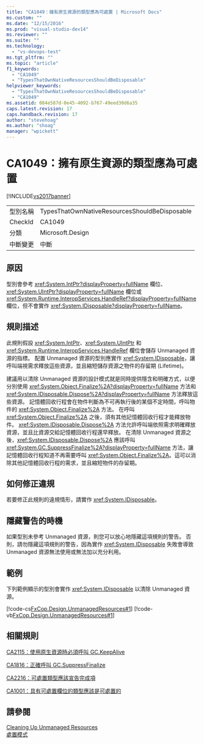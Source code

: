 ```yaml
---
title: "CA1049：擁有原生資源的類型應為可處置 | Microsoft Docs"
ms.custom: ""
ms.date: "12/15/2016"
ms.prod: "visual-studio-dev14"
ms.reviewer: ""
ms.suite: ""
ms.technology: 
  - "vs-devops-test"
ms.tgt_pltfrm: ""
ms.topic: "article"
f1_keywords: 
  - "CA1049"
  - "TypesThatOwnNativeResourcesShouldBeDisposable"
helpviewer_keywords: 
  - "TypesThatOwnNativeResourcesShouldBeDisposable"
  - "CA1049"
ms.assetid: 084e587d-0e45-4092-b767-49eed30d6a35
caps.latest.revision: 17
caps.handback.revision: 17
author: "stevehoag"
ms.author: "shoag"
manager: "wpickett"
---
```

# CA1049：擁有原生資源的類型應為可處置
[!INCLUDE[vs2017banner](../code-quality/includes/vs2017banner.md)]

|||  
|-|-|  
|型別名稱|TypesThatOwnNativeResourcesShouldBeDisposable|  
|CheckId|CA1049|  
|分類|Microsoft.Design|  
|中斷變更|中斷|  
  
## 原因  
 型別會參考 <xref:System.IntPtr?displayProperty=fullName> 欄位、<xref:System.UIntPtr?displayProperty=fullName> 欄位或 <xref:System.Runtime.InteropServices.HandleRef?displayProperty=fullName> 欄位，但不會實作 <xref:System.IDisposable?displayProperty=fullName>。  
  
## 規則描述  
 此規則假設 <xref:System.IntPtr>、<xref:System.UIntPtr> 和 <xref:System.Runtime.InteropServices.HandleRef> 欄位會儲存 Unmanaged 資源的指標。  配置 Unmanaged 資源的型別應實作 <xref:System.IDisposable>，讓呼叫端視需求釋放這些資源，並且縮短儲存資源之物件的存留期 \(Lifetime\)。  
  
 建議用以清除 Unmanaged 資源的設計模式就是同時提供隱含和明確方式，以便分別使用 <xref:System.Object.Finalize%2A?displayProperty=fullName> 方法和 <xref:System.IDisposable.Dispose%2A?displayProperty=fullName> 方法釋放這些資源。  記憶體回收行程會在物件判斷為不可再執行後的某個不定時間，呼叫物件的 <xref:System.Object.Finalize%2A> 方法。  在呼叫 <xref:System.Object.Finalize%2A> 之後，須有其他記憶體回收行程才能釋放物件。  <xref:System.IDisposable.Dispose%2A> 方法允許呼叫端依照需求明確釋放資源，並且比資源交給記憶體回收行程還早釋放。  在清除 Unmanaged 資源之後，<xref:System.IDisposable.Dispose%2A> 應該呼叫 <xref:System.GC.SuppressFinalize%2A?displayProperty=fullName> 方法，讓記憶體回收行程知道不再需要呼叫 <xref:System.Object.Finalize%2A>。這可以消除其他記憶體回收行程的需求，並且縮短物件的存留期。  
  
## 如何修正違規  
 若要修正此規則的違規情形，請實作 <xref:System.IDisposable>。  
  
## 隱藏警告的時機  
 如果型別未參考 Unmanaged 資源，則您可以放心地隱藏這項規則的警告。  否則，請勿隱藏這項規則的警告，因為實作 <xref:System.IDisposable> 失敗會導致 Unmanaged 資源無法使用或無法加以充分利用。  
  
## 範例  
 下列範例顯示的型別會實作 <xref:System.IDisposable> 以清除 Unmanaged 資源。  
  
 [!code-cs[FxCop.Design.UnmanagedResources#1](../code-quality/codesnippet/CSharp/ca1049-types-that-own-native-resources-should-be-disposable_1.cs)]
 [!code-vb[FxCop.Design.UnmanagedResources#1](../code-quality/codesnippet/VisualBasic/ca1049-types-that-own-native-resources-should-be-disposable_1.vb)]  
  
## 相關規則  
 [CA2115：使用原生資源時必須呼叫 GC.KeepAlive](../Topic/CA2115:%20Call%20GC.KeepAlive%20when%20using%20native%20resources.md)  
  
 [CA1816：正確呼叫 GC.SuppressFinalize](../code-quality/ca1816-call-gc-suppressfinalize-correctly.md)  
  
 [CA2216：可處置類型應該宣告完成項](../code-quality/ca2216-disposable-types-should-declare-finalizer.md)  
  
 [CA1001：具有可處置欄位的類型應該是可處置的](../Topic/CA1001:%20Types%20that%20own%20disposable%20fields%20should%20be%20disposable.md)  
  
## 請參閱  
 [Cleaning Up Unmanaged Resources](../Topic/Cleaning%20Up%20Unmanaged%20Resources.md)   
 [處置模式](../Topic/Dispose%20Pattern.md)